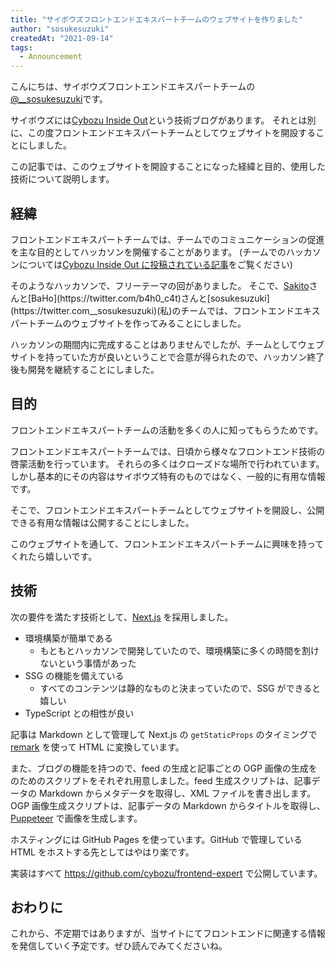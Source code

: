 ```yaml
---
title: "サイボウズフロントエンドエキスパートチームのウェブサイトを作りました"
author: "sosukesuzuki"
createdAt: "2021-09-14"
tags:
  - Announcement
---
```


こんにちは、サイボウズフロントエンドエキスパートチームの[@__sosukesuzuki](https://twitter.com/__sosukesuzuki)です。

サイボウズには[Cybozu Inside Out](https://blog.cybozu.io/)という技術ブログがあります。
それとは別に、この度フロントエンドエキスパートチームとしてウェブサイトを開設することにしました。

この記事では、このウェブサイトを開設することになった経緯と目的、使用した技術について説明します。

## 経緯

フロントエンドエキスパートチームでは、チームでのコミュニケーションの促進を主な目的としてハッカソンを開催することがあります。
(チームでのハッカソンについては[Cybozu Inside Out に投稿されている記事](https://blog.cybozu.io/entry/2021/02/25/133039)をご覧ください)

そのようなハッカソンで、フリーテーマの回がありました。
そこで、[Sakito](https://twitter.com/__sakito__)さんと[BaHo](https://twitter.com/b4h0_c4t)さんと[sosukesuzuki](https://twitter.com__sosukesuzuki)(私)のチームでは、フロントエンドエキスパートチームのウェブサイトを作ってみることにしました。

ハッカソンの期間内に完成することはありませんでしたが、チームとしてウェブサイトを持っていた方が良いということで合意が得られたので、ハッカソン終了後も開発を継続することにしました。

## 目的

フロントエンドエキスパートチームの活動を多くの人に知ってもらうためです。

フロントエンドエキスパートチームでは、日頃から様々なフロントエンド技術の啓蒙活動を行っています。
それらの多くはクローズドな場所で行われています。しかし基本的にその内容はサイボウズ特有のものではなく、一般的に有用な情報です。

そこで、フロントエンドエキスパートチームとしてウェブサイトを開設し、公開できる有用な情報は公開することにしました。

このウェブサイトを通して、フロントエンドエキスパートチームに興味を持ってくれたら嬉しいです。

## 技術

次の要件を満たす技術として、[Next.js](https://github.com/vercel/next.js) を採用しました。

- 環境構築が簡単である
  - もともとハッカソンで開発していたので、環境構築に多くの時間を割けないという事情があった
- SSG の機能を備えている
  - すべてのコンテンツは静的なものと決まっていたので、SSG ができると嬉しい
- TypeScript との相性が良い

記事は Markdown として管理して Next.js の `getStaticProps` のタイミングで [remark](https://github.com/remarkjs/remark) を使って HTML に変換しています。

また、ブログの機能を持つので、feed の生成と記事ごとの OGP 画像の生成をのためのスクリプトをそれぞれ用意しました。feed 生成スクリプトは、記事データの Markdown からメタデータを取得し、XML ファイルを書き出します。
OGP 画像生成スクリプトは、記事データの Markdown からタイトルを取得し、[Puppeteer](https://github.com/puppeteer/puppeteer) で画像を生成します。

ホスティングには GitHub Pages を使っています。GitHub で管理している HTML をホストする先としてはやはり楽です。

実装はすべて https://github.com/cybozu/frontend-expert で公開しています。

## おわりに

これから、不定期ではありますが、当サイトにてフロントエンドに関連する情報を発信していく予定です。ぜひ読んでみてくださいね。
